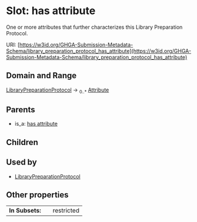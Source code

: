 
# Slot: has attribute


One or more attributes that further characterizes this Library Preparation Protocol.

URI: [https://w3id.org/GHGA-Submission-Metadata-Schema/library_preparation_protocol_has_attribute](https://w3id.org/GHGA-Submission-Metadata-Schema/library_preparation_protocol_has_attribute)


## Domain and Range

[LibraryPreparationProtocol](LibraryPreparationProtocol.md) &#8594;  <sub>0..\*</sub> [Attribute](Attribute.md)

## Parents

 *  is_a: [has attribute](has_attribute.md)

## Children


## Used by

 * [LibraryPreparationProtocol](LibraryPreparationProtocol.md)

## Other properties

|  |  |  |
| --- | --- | --- |
| **In Subsets:** | | restricted |

